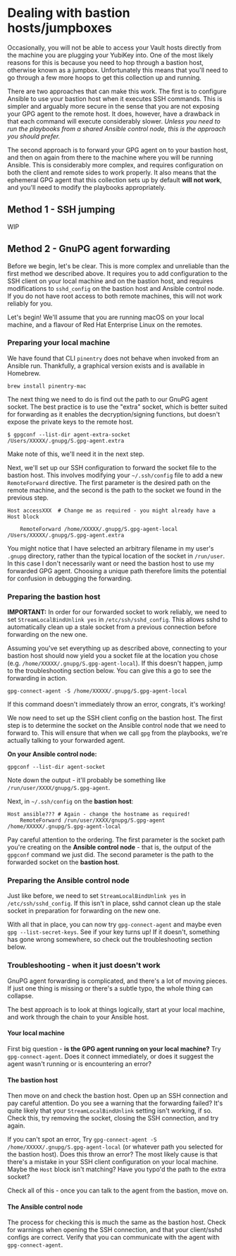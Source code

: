 Dealing with bastion hosts/jumpboxes
====================================

Occasionally, you will not be able to access your Vault hosts directly from the machine you are plugging your YubiKey into. One of the most likely reasons for this is because you need to hop through a bastion host, otherwise known as a jumpbox. Unfortunately this means that you'll need to go through a few more hoops to get this collection up and running.

There are two approaches that can make this work. The first is to configure Ansible to use your bastion host when it executes SSH commands. This is simpler and arguably more secure in the sense that you are not exposing your GPG agent to the remote host. It does, however, have a drawback in that each command will execute considerably slower. _Unless you need to run the playbooks from a shared Ansible control node, this is the approach you should prefer._

The second approach is to forward your GPG agent on to your bastion host, and then on again from there to the machine where you will be running Ansible. This is considerably more complex, and requires configuration on both the client and remote sides to work properly. It also means that the ephemeral GPG agent that this collection sets up by default **will not work**, and you'll need to modify the playbooks appropriately.


Method 1 - SSH jumping
----------------------
WIP

Method 2 - GnuPG agent forwarding
---------------------------------
Before we begin, let's be clear. This is more complex and unreliable than the first method we described above. It requires you to add configuration to the SSH client on your local machine and on the bastion host, and requires modifications to `sshd_config` on the bastion host and Ansible control node. If you do not have root access to both remote machines, this will not work reliably for you. 

Let's begin! We'll assume that you are running macOS on your local machine, and a flavour of Red Hat Enterprise Linux on the remotes. 

### Preparing your local machine
We have found that CLI `pinentry` does not behave when invoked from an Ansible run. Thankfully, a graphical version exists and is available in Homebrew.

    brew install pinentry-mac

The next thing we need to do is find out the path to our GnuPG agent socket. The best practice is to use the "extra" socket, which is better suited for forwarding as it enables the decryption/signing functions, but doesn't expose the private keys to the remote host.

    $ gpgconf --list-dir agent-extra-socket
    /Users/XXXXX/.gnupg/S.gpg-agent.extra

Make note of this, we'll need it in the next step.

Next, we'll set up our SSH configuration to forward the socket file to the bastion host. This involves modifying your `~/.ssh/config` file to add a new `RemoteForward` directive. The first parameter is the desired path on the remote machine, and the second is the path to the socket we found in the previous step.

    Host accessXXX  # Change me as required - you might already have a Host block

	    RemoteForward /home/XXXXX/.gnupg/S.gpg-agent-local /Users/XXXXX/.gnupg/S.gpg-agent.extra

You might notice that I have selected an arbitrary filename in my user's `.gnupg` directory, rather than the typical location of the socket in `/run/user`. In this case I don't necessarily want or need the bastion host to use my forwarded GPG agent. Choosing a unique path therefore limits the potential for confusion in debugging the forwarding.

### Preparing the bastion host
**IMPORTANT:** In order for our forwarded socket to work reliably, we need to set `StreamLocalBindUnlink yes` in `/etc/ssh/sshd_config`. This allows sshd to automatically clean up a stale socket from a previous connection before forwarding on the new one.

Assuming you've set everything up as described above, connecting to your bastion host should now yield you a socket file at the location you chose (e.g. `/home/XXXXX/.gnupg/S.gpg-agent-local`). If this doesn't happen, jump to the troubleshooting section below. You can give this a go to see the forwarding in action.

    gpg-connect-agent -S /home/XXXXX/.gnupg/S.gpg-agent-local

If this command doesn't immediately throw an error, congrats, it's working!

We now need to set up the SSH client config on the bastion host. The first step is to determine the socket on the Ansible control node that we need to forward to. This will ensure that when we call `gpg` from the playbooks, we're actually talking to your forwarded agent.

**On your Ansible control node:**
    
    gpgconf --list-dir agent-socket

Note down the output - it'll probably be something like `/run/user/XXXX/gnupg/S.gpg-agent`.

Next, in `~/.ssh/config` on the **bastion host**:

    Host ansible??? # Again - change the hostname as required!
	    RemoteForward /run/user/XXXX/gnupg/S.gpg-agent /home/XXXXX/.gnupg/S.gpg-agent-local

Pay careful attention to the ordering. The first parameter is the socket path you're creating on the **Ansible control node** - that is, the output of the `gpgconf` command we just did. The second parameter is the path to the forwarded socket on the **bastion host**. 

### Preparing the Ansible control node
Just like before, we need to set `StreamLocalBindUnlink yes` in `/etc/ssh/sshd_config`. If this isn't in place, sshd cannot clean up the stale socket in preparation for forwarding on the new one.

With all that in place, you can now try `gpg-connect-agent` and maybe even `gpg --list-secret-keys`. See if your key turns up! If it doesn't, something has gone wrong somewhere, so check out the troubleshooting section below.

### Troubleshooting - when it just doesn't work
GnuPG agent forwarding is complicated, and there's a lot of moving pieces. If just one thing is missing or there's a subtle typo, the whole thing can collapse.

The best approach is to look at things logically, start at your local machine, and work through the chain to your Ansible host.

#### Your local machine
First big question - **is the GPG agent running on your local machine?** Try `gpg-connect-agent`. Does it connect immediately, or does it suggest the agent wasn't running or is encountering an error?

#### The bastion host
Then move on and check the bastion host. Open up an SSH connection and pay careful attention. Do you see a warning that the forwarding failed? It's quite likely that your `StreamLocalBindUnlink` setting isn't working, if so. Check this, try removing the socket, closing the SSH connection, and try again.

If you can't spot an error, Try `gpg-connect-agent -S /home/XXXXX/.gnupg/S.gpg-agent-local` (or whatever path you selected for the bastion host). Does this throw an error? The most likely cause is that there's a mistake in your SSH client configuration on your local machine. Maybe the `Host` block isn't matching? Have you typo'd the path to the extra socket?

Check all of this - once you can talk to the agent from the bastion, move on.

#### The Ansible control node
The process for checking this is much the same as the bastion host. Check for warnings when opening the SSH connection, and that your client/sshd configs are correct. Verify that you can communicate with the agent with `gpg-connect-agent`.

